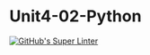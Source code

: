 # Unit4-02-Python
[![GitHub's Super Linter](https://github.com/ICS3UPROGRAMMINGALEXDM/Unit4-02-Python/workflows/GitHub's%20Super%20Linter/badge.svg)](https://github.com/ICS3UPROGRAMMINGALEXDM/Unit4-02-Python/actions)
